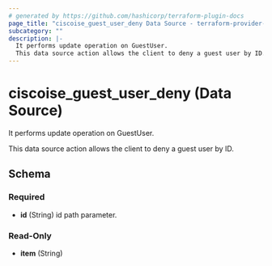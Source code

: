 ```yaml
---
# generated by https://github.com/hashicorp/terraform-plugin-docs
page_title: "ciscoise_guest_user_deny Data Source - terraform-provider-ciscoise"
subcategory: ""
description: |-
  It performs update operation on GuestUser.
  This data source action allows the client to deny a guest user by ID.
---
```


# ciscoise_guest_user_deny (Data Source)

It performs update operation on GuestUser.

This data source action allows the client to deny a guest user by ID.



<!-- schema generated by tfplugindocs -->
## Schema

### Required

- **id** (String) id path parameter.

### Read-Only

- **item** (String)



